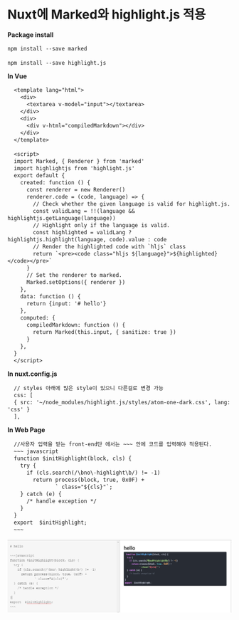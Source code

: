 # Nuxt에 Marked와 highlight.js 적용

**Package install**

    npm install --save marked

    npm install --save highlight.js

**In Vue**

      <template lang="html">
        <div>
          <textarea v-model="input"></textarea>
        </div>
        <div>
          <div v-html="compiledMarkdown"></div>
        </div>
      </template>

      <script>
      import Marked, { Renderer } from 'marked'
      import highlightjs from 'highlight.js'
      export default {
        created: function () {
          const renderer = new Renderer()
          renderer.code = (code, language) => {
            // Check whether the given language is valid for highlight.js.
            const validLang = !!(language && highlightjs.getLanguage(language))
            // Highlight only if the language is valid.
            const highlighted = validLang ? highlightjs.highlight(language, code).value : code
            // Render the highlighted code with `hljs` class
            return `<pre><code class="hljs ${language}">${highlighted}</code></pre>`
          }
          // Set the renderer to marked.
          Marked.setOptions({ renderer })
        },
        data: function () {
          return {input: '# hello'}
        },
        computed: {
          compiledMarkdown: function () {
            return Marked(this.input, { sanitize: true })
          }
        },
      }
      </script>



**In nuxt.config.js**

      // styles 아래에 많은 style이 있으니 다른걸로 변경 가능
      css: [
      { src: '~/node_modules/highlight.js/styles/atom-one-dark.css', lang: 'css' }
      ],


**In Web Page**

      //사용자 입력을 받는 front-end단 에서는 ~~~ 안에 코드를 입력해야 적용된다.
      ~~~ javascript
      function $initHighlight(block, cls) {
        try {
          if (cls.search(/\bno\-highlight\b/) != -1)
            return process(block, true, 0x0F) +
                   ` class="${cls}"`;
        } catch (e) {
          /* handle exception */
        }
      }
      export  $initHighlight;
      ~~~

![Alt text](./img/markdownresult.png)
